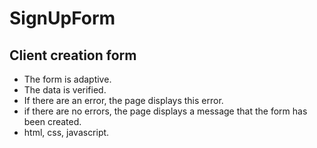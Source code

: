 # SignUpForm
<h2>Client creation form</h2>
<ul>
  <li>The form is adaptive.</li>
  <li>The data is verified.</li>
  <li>If there are an error, the page displays this error.</li>
  <li>if there are no errors, the page displays a message that the form has been created.</li>
  <li>html, css, javascript.</li>
</ul>
